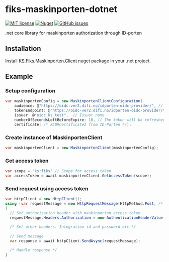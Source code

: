 # fiks-maskinporten-dotnet
[![MIT license](https://img.shields.io/badge/license-MIT-blue.svg)](https://github.com/ks-no/fiks-io-client-dotnet/blob/master/LICENSE)
[![Nuget](https://img.shields.io/nuget/vpre/KS.fiks.maskinporten.client.svg)](https://www.nuget.org/packages/KS.Fiks.Maskinporten.Client)
[![GitHub issues](https://img.shields.io/github/issues-raw/ks-no/kryptering-dotnet.svg)](//github.com/ks-no/fiks-maskinporten-client-dotnet/issues)

.net core library for maskinporten authorization through ID-porten


## Installation
Install [KS.Fiks.Maskinporten.Client](https://www.nuget.org/packages/KS.Fiks.Maskinporten.Client) nuget package in your .net project.

## Example
### Setup configuration
```c#
var maskinportenConfig = new MaskinportenClientConfiguration(
    audience: @"https://oidc-ver2.difi.no/idporten-oidc-provider/", // ID-porten audience path
    tokenEndpoint: @"https://oidc-ver2.difi.no/idporten-oidc-provider/token", // ID-porten token path
    issuer: @"oidc_ks_test",  // Issuer name
    numberOfSecondsLeftBeforeExpire: 10, // The token will be refreshed 10 seconds before it expires
    certificate: /* X509Certificate2 from ID-Porten */);
```
### Create instance of MaskinportenClient
```c#
var maskinportenClient = new MaskinportenClient(maskinportenConfig);
```

### Get access token
```c#
var scope = "ks:fiks" // Scope for access token
var accessToken = await maskinportenClient.GetAccessToken(scope);
```

### Send request using access token
```c#
var httpClient = new HttpClient();
using (var requestMessage = new HttpRequestMessage(HttpMethod.Post, /* api uri */))
{
  // Set authorization header with maskinporten access token
  requestMessage.Headers.Authorization = new AuthenticationHeaderValue("Bearer", accessToken.Token);
    
  /* Set other headers. Integration id and password etc.*/ 
  
  // Send message
  var response = await httpClient.SendAsync(requestMessage);

  /* Handle response */
}
```
